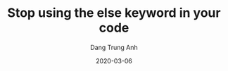 ---
title: 'Stop using the else keyword in your code'
date: '2020-03-06'
author: 'Dang Trung Anh'
tags: ['Programming', 'Technology', 'Java Script','Thought Programmer']
draft: false
summary: A convolutional neural network (CNN or ConvNet) is a specific kind of deep learning architecture.
link: https://towardsdatascience.com/accuracy-and-loss-things-to-know-about-the-top-1-and-top-5-accuracy-1d6beb8f6df3
---